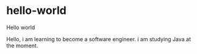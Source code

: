 # hello-world
Hello world 

Hello, i am learning to become a software engineer. 
i am studying Java at the moment. 
